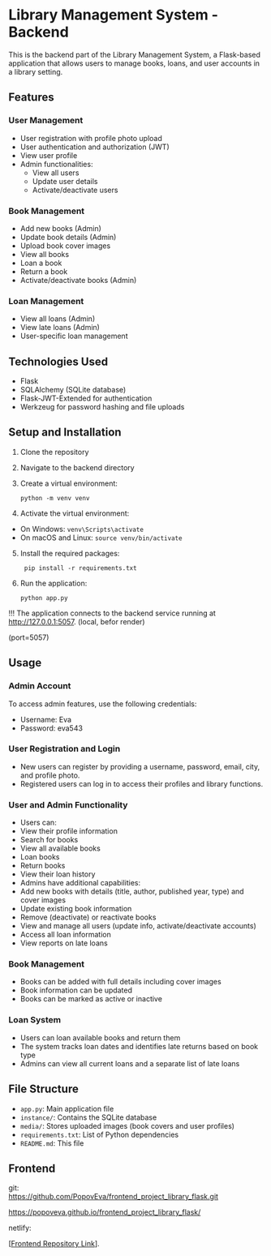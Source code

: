 # Library Management System - Backend

This is the backend part of the Library Management System, a Flask-based application that allows users to manage books, loans, and user accounts in a library setting.

## Features

### User Management
- User registration with profile photo upload
- User authentication and authorization (JWT)
- View user profile
- Admin functionalities:
  - View all users
  - Update user details
  - Activate/deactivate users

### Book Management
- Add new books (Admin)
- Update book details (Admin)
- Upload book cover images
- View all books
- Loan a book
- Return a book
- Activate/deactivate books (Admin)

### Loan Management
- View all loans (Admin)
- View late loans (Admin)
- User-specific loan management

## Technologies Used

- Flask
- SQLAlchemy (SQLite database)
- Flask-JWT-Extended for authentication
- Werkzeug for password hashing and file uploads

## Setup and Installation

1. Clone the repository
2. Navigate to the backend directory
3. Create a virtual environment:  

       python -m venv venv
4. Activate the virtual environment:
- On Windows: `venv\Scripts\activate`
- On macOS and Linux: `source venv/bin/activate`
5. Install the required packages:    
        
        pip install -r requirements.txt  
6. Run the application:  
       
       python app.py           
       
  !!!
The application connects to the backend service running at http://127.0.0.1:5057. (local, befor render)  

(port=5057)


## Usage

### Admin Account
To access admin features, use the following credentials:
- Username: Eva
- Password: eva543

### User Registration and Login
- New users can register by providing a username, password, email, city, and profile photo.
- Registered users can log in to access their profiles and library functions.

### User and Admin Functionality
- Users can:
- View their profile information
- Search for books
- View all available books
- Loan books
- Return books
- View their loan history
- Admins have additional capabilities:
- Add new books with details (title, author, published year, type) and cover images
- Update existing book information
- Remove (deactivate) or reactivate books
- View and manage all users (update info, activate/deactivate accounts)
- Access all loan information
- View reports on late loans

### Book Management
- Books can be added with full details including cover images
- Book information can be updated
- Books can be marked as active or inactive

### Loan System
- Users can loan available books and return them
- The system tracks loan dates and identifies late returns based on book type
- Admins can view all current loans and a separate list of late loans

## File Structure
- `app.py`: Main application file
- `instance/`: Contains the SQLite database
- `media/`: Stores uploaded images (book covers and user profiles)
- `requirements.txt`: List of Python dependencies
- `README.md`: This file

## Frontend
git:  
https://github.com/PopovEva/frontend_project_library_flask.git  

https://popoveva.github.io/frontend_project_library_flask/

netlify:   

[[Frontend Repository Link](http://evafrontlibrary.netlify.app)].      